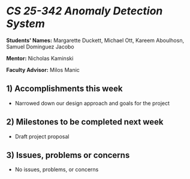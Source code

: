 # *CS 25-342 Anomaly Detection System*

**Students' Names:**
Margarette Duckett, Michael Ott, Kareem Aboulhosn, Samuel Dominguez Jacobo

**Mentor:**
Nicholas Kaminski 

**Faculty Advisor:**
Milos Manic

## 1) Accomplishments this week ##
   - Narrowed down our design approach and goals for the project 

## 2) Milestones to be completed next week ##
   - Draft project proposal

## 3) Issues, problems or concerns ##
   - No issues, problems, or concerns 
   


